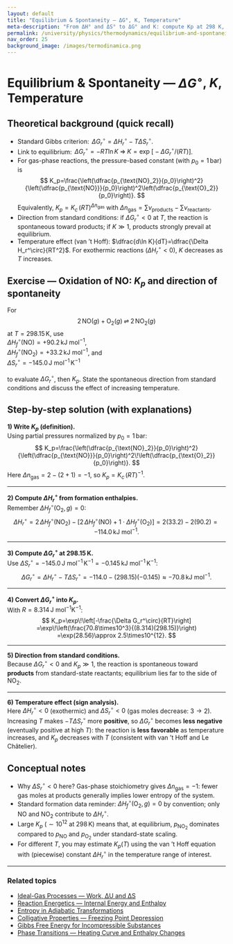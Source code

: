 ```yaml
---
layout: default
title: "Equilibrium & Spontaneity — ΔG°, K, Temperature"
meta-description: "From ΔH° and ΔS° to ΔG° and K: compute Kp at 298 K, decide the reaction direction from standard conditions, and discuss temperature effects."
permalink: /university/physics/thermodynamics/equilibrium-and-spontaneity/
nav_order: 25
background_image: /images/termodinamica.png
---
```


# Equilibrium & Spontaneity — $\Delta G^\circ$, $K$, Temperature

<div class="content-box">

## Theoretical background (quick recall)

- Standard Gibbs criterion: $\,\Delta G_r^\circ = \Delta H_r^\circ - T\Delta S_r^\circ$.  
- Link to equilibrium: $\,\Delta G_r^\circ = -RT\ln K \;\Rightarrow\; K=\exp\!\big[-\Delta G_r^\circ/(RT)\big]$.  
- For gas-phase reactions, the pressure-based constant (with $p_0=1\,\text{bar}$) is
  $$
  K_p=\frac{\left(\dfrac{p_{\text{NO}_2}}{p_0}\right)^2}{\left(\dfrac{p_{\text{NO}}}{p_0}\right)^2\left(\dfrac{p_{\text{O}_2}}{p_0}\right)}.
  $$
  Equivalently, $K_p=K_c\,(RT)^{\Delta n_\text{gas}}$ with $\Delta n_\text{gas}=\sum\nu_\text{products}-\sum\nu_\text{reactants}$.  
- Direction from standard conditions: if $\Delta G_r^\circ<0$ at $T$, the reaction is spontaneous toward products; if $K\gg1$, products strongly prevail at equilibrium.  
- Temperature effect (van ’t Hoff): $\dfrac{d\ln K}{dT}=\dfrac{\Delta H_r^\circ}{RT^2}$. For exothermic reactions $(\Delta H_r^\circ<0)$, $K$ decreases as $T$ increases.

</div>

<div class="content-box">

## Exercise — Oxidation of NO: $K_p$ and direction of spontaneity

For
$$
2\,\mathrm{NO}(g)+\mathrm{O}_2(g)\;\rightleftharpoons\;2\,\mathrm{NO}_2(g)
$$
at $T=298.15\,\text{K}$, use  
$\Delta H_f^\circ(\mathrm{NO})=+90.2\,\text{kJ mol}^{-1}$,  
$\Delta H_f^\circ(\mathrm{NO}_2)=+33.2\,\text{kJ mol}^{-1}$, and  
$\Delta S_r^\circ=-145.0\,\text{J mol}^{-1}\,\text{K}^{-1}$  

to evaluate $\Delta G_r^\circ$, then $K_p$. State the spontaneous direction from standard conditions and discuss the effect of increasing temperature.

</div>

<div class="content-box">

## Step-by-step solution (with explanations)

**1) Write $K_p$ (definition).**  
Using partial pressures normalized by $p_0=1\,\text{bar}$:
$$
K_p=\frac{\left(\dfrac{p_{\text{NO}_2}}{p_0}\right)^2}{\left(\dfrac{p_{\text{NO}}}{p_0}\right)^2\!\left(\dfrac{p_{\text{O}_2}}{p_0}\right)}.
$$
Here $\Delta n_\text{gas}=2-(2+1)=-1$, so $K_p=K_c\,(RT)^{-1}$.

---

**2) Compute $\Delta H_r^\circ$ from formation enthalpies.**  
Remember $\Delta H_f^\circ(\mathrm{O}_2,g)=0$:
$$
\Delta H_r^\circ=2\,\Delta H_f^\circ(\mathrm{NO}_2)-\big[2\,\Delta H_f^\circ(\mathrm{NO})+1\cdot\Delta H_f^\circ(\mathrm{O}_2)\big]
=2(33.2)-2(90.2)= -114.0\,\text{kJ mol}^{-1}.
$$

---

**3) Compute $\Delta G_r^\circ$ at $298.15\,\text{K}$.**  
Use $\Delta S_r^\circ=-145.0\,\text{J mol}^{-1}\,\text{K}^{-1}=-0.145\,\text{kJ mol}^{-1}\,\text{K}^{-1}$:
$$
\Delta G_r^\circ=\Delta H_r^\circ-T\Delta S_r^\circ
= -114.0 - (298.15)(-0.145)
\approx -70.8\,\text{kJ mol}^{-1}.
$$

---

**4) Convert $\Delta G_r^\circ$ into $K_p$.**  
With $R=8.314\,\text{J mol}^{-1}\text{K}^{-1}$:
$$
K_p=\exp\!\left[-\frac{\Delta G_r^\circ}{RT}\right]
=\exp\!\left(\frac{70.8\times10^3}{(8.314)(298.15)}\right)
=\exp(28.56)\approx 2.5\times10^{12}.
$$

---

**5) Direction from standard conditions.**  
Because $\Delta G_r^\circ<0$ and $K_p\gg1$, the reaction is spontaneous toward **products** from standard-state reactants; equilibrium lies far to the side of $\mathrm{NO}_2$.

---

**6) Temperature effect (sign analysis).**  
Here $\Delta H_r^\circ<0$ (exothermic) and $\Delta S_r^\circ<0$ (gas moles decrease: $3\to2$).  
Increasing $T$ makes $-T\Delta S_r^\circ$ more **positive**, so $\Delta G_r^\circ$ becomes **less negative** (eventually positive at high $T$): the reaction is **less favorable** as temperature increases, and $K_p$ decreases with $T$ (consistent with van ’t Hoff and Le Châtelier).

</div>

<div class="content-box">

## Conceptual notes

- Why $\Delta S_r^\circ<0$ here? Gas-phase stoichiometry gives $\Delta n_\text{gas}=-1$: fewer gas moles at products generally implies lower entropy of the system.  
- Standard formation data reminder: $\Delta H_f^\circ(\mathrm{O}_2,g)=0$ by convention; only $\mathrm{NO}$ and $\mathrm{NO_2}$ contribute to $\Delta H_r^\circ$.  
- Large $K_p$ ($\sim10^{12}$ at $298\,\text{K}$) means that, at equilibrium, $p_{\text{NO}_2}$ dominates compared to $p_{\text{NO}}$ and $p_{\text{O}_2}$ under standard-state scaling.  
- For different $T$, you may estimate $K_p(T)$ using the van ’t Hoff equation with (piecewise) constant $\Delta H_r^\circ$ in the temperature range of interest.

</div>

---

### Related topics
- [Ideal-Gas Processes — Work, ΔU and ΔS](/university/physics/thermodynamics/ideal-gas-processes/)  
- [Reaction Energetics — Internal Energy and Enthalpy](/university/physics/thermodynamics/reaction-energetics/)  
- [Entropy in Adiabatic Transformations](/university/physics/thermodynamics/entropy-adiabatic/)  
- [Colligative Properties — Freezing Point Depression](/university/physics/thermodynamics/colligative-freezing/)  
- [Gibbs Free Energy for Incompressible Substances](/university/physics/thermodynamics/gibbs-incompressible/)  
- [Phase Transitions — Heating Curve and Enthalpy Changes](/university/physics/thermodynamics/phase-transitions/)  

